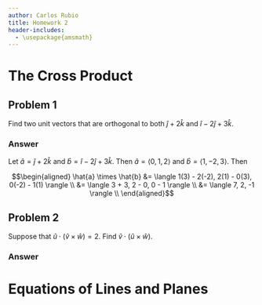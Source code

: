 ```yaml
---
author: Carlos Rubio
title: Homework 2
header-includes:
  - \usepackage{amsmath}
---
```


# The Cross Product

## Problem 1

Find two unit vectors that are orthogonal to both $\hat{j} + 2\hat{k}$ and
$\hat{i} - 2\hat{j} + 3\hat{k}$.

### Answer

Let $\hat{a} = \hat{j} + 2\hat{k}$ and $\hat{b} = \hat{i} - 2\hat{j} + 3\hat{k}$.
Then $\hat{a} = \langle 0, 1, 2 \rangle$ and $\hat{b} =
\langle 1, -2, 3 \rangle$. Then

$$\begin{aligned}
\hat{a} \times \hat{b} &= \langle 1(3) - 2(-2), 2(1) - 0(3), 0(-2) - 1(1) \rangle \\
                       &= \langle 3 + 3, 2 - 0, 0 - 1 \rangle \\
                       &= \langle 7, 2, -1 \rangle \\
\end{aligned}$$

## Problem 2

Suppose that $\hat{u} \cdot (\hat{v} \times \hat{w}) = 2$. Find $\hat{v} \cdot 
(\hat{u} \times \hat{w})$.

### Answer

# Equations of Lines and Planes
